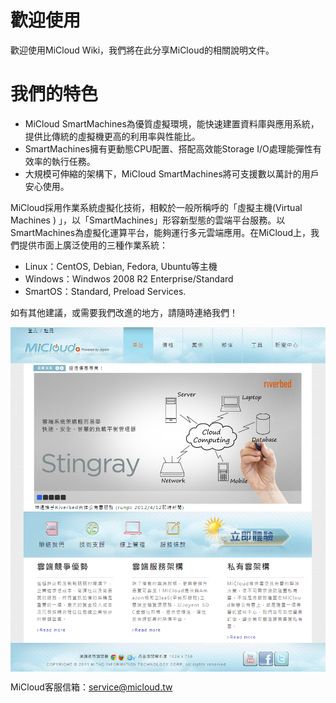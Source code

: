 歡迎使用
===

歡迎使用MiCloud Wiki，我們將在此分享MiCloud的相關說明文件。

我們的特色
===

* MiCloud SmartMachines為優質虛擬環境，能快速建置資料庫與應用系統，提供比傳統的虛擬機更高的利用率與性能比。
* SmartMachines擁有更動態CPU配置、搭配高效能Storage I/O處理能彈性有效率的執行任務。
* 大規模可伸縮的架構下，MiCloud SmartMachines將可支援數以萬計的用戶安心使用。

MiCloud採用作業系統虛擬化技術，相較於一般所稱呼的「虛擬主機(Virtual Machines ) 」，以「SmartMachines」形容新型態的雲端平台服務。以SmartMachines為虛擬化運算平台，能夠運行多元雲端應用。在MiCloud上，我們提供市面上廣泛使用的三種作業系統：

* Linux：CentOS, Debian, Fedora, Ubuntu等主機
* Windows：Windwos 2008 R2 Enterprise/Standard
* SmartOS：Standard, Preload Services.

如有其他建議，或需要我們改進的地方，請隨時連絡我們！

<img src='images/Main-p1.png' width='650'  align='center'/>

MiCloud客服信箱：[service@micloud.tw](mailto:service@micloud.tw)



